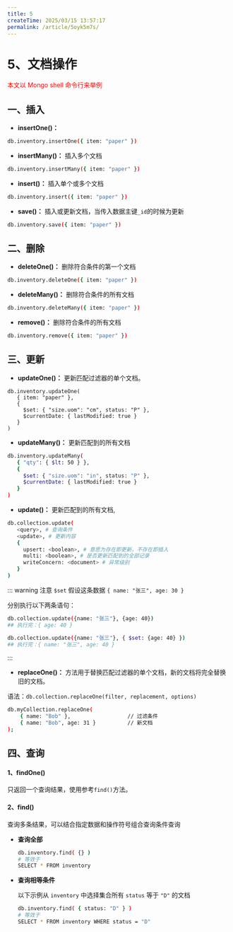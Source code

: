 ```yaml
---
title: 5
createTime: 2025/03/15 13:57:17
permalink: /article/5oyk5m7s/
---
```

# 5、文档操作

<font color='red'>本文以 Mongo shell 命令行来举例</font>

## 一、插入

- **insertOne()：**

```bash
db.inventory.insertOne({ item: "paper" })
```

- **insertMany()：** 插入多个文档

```bash
db.inventory.insertMany({ item: "paper" })
```

- **insert()：** 插入单个或多个文档 <Badge type='error' text="弃用" />

```bash
db.inventory.insert({ item: "paper" })
```

- **save()：** 插入或更新文档，当传入数据主键`_id`的时候为更新 <Badge type='error' text="弃用" />

```bash
db.inventory.save({ item: "paper" })
```

## 二、删除

- **deleteOne()：** 删除符合条件的第一个文档

```bash
db.inventory.deleteOne({ item: "paper" })
```

- **deleteMany()：** 删除符合条件的所有文档

```bash
db.inventory.deleteMany({ item: "paper" })
```

- **remove()：** 删除符合条件的所有文档 <Badge type='error' text="弃用" />

```bash
db.inventory.remove({ item: "paper" })
```

## 三、更新

- **updateOne()：** 更新匹配过滤器的单个文档。

```
db.inventory.updateOne(
   { item: "paper" },
   {
     $set: { "size.uom": "cm", status: "P" },
     $currentDate: { lastModified: true }
   }
)
```

- **updateMany()：** 更新匹配到的所有文档

```bash
db.inventory.updateMany(
   { "qty": { $lt: 50 } },
   {
     $set: { "size.uom": "in", status: "P" },
     $currentDate: { lastModified: true }
   }
)
```

- **update()：** 更新匹配到的所有文档,

```bash
db.collection.update(
   <query>, # 查询条件
   <update>, # 更新内容
   {
     upsert: <boolean>, # 意思为存在即更新，不存在即插入
     multi: <boolean>, # 是否更新匹配到的全部记录
     writeConcern: <document> # 异常级别
   }
)
```

::: warning 注意 `$set`
假设这条数据 `{ name: "张三", age: 30 }`

分别执行以下两条语句：

```bash
db.collection.update({name: "张三"}, {age: 40})
## 执行完：{ age: 40 }

db.collection.update({name: "张三"}, { $set: {age: 40} })
## 执行完：{ name: "张三", age: 40 }
```

:::

- **replaceOne()：** 方法用于替换匹配过滤器的单个文档，新的文档将完全替换旧的文档。

语法：`db.collection.replaceOne(filter, replacement, options)`

```bash
db.myCollection.replaceOne(
    { name: "Bob" },                  // 过滤条件
    { name: "Bob", age: 31 }          // 新文档
);
```

## 四、查询

#### 1、findOne()

只返回一个查询结果，使用参考`find()`方法。

#### 2、find()

查询多条结果，可以结合指定数据和操作符号组合查询条件查询

- **查询全部**

  ```bash
  db.inventory.find( {} )
  # 等效于
  SELECT * FROM inventory
  ```

- **查询相等条件**

  以下示例从 `inventory` 中选择集合所有 `status` 等于 `"D"` 的文档

  ```bash
  db.inventory.find( { status: "D" } )
  # 等效于
  SELECT * FROM inventory WHERE status = "D"
  ```
